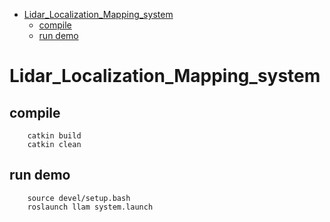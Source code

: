 - [Lidar_Localization_Mapping_system](#lidar_localization_mapping_system)
  - [compile](#compile)
  - [run demo](#run-demo)
# Lidar_Localization_Mapping_system 

## compile  
```
    catkin build
    catkin clean
```

## run demo
```
    source devel/setup.bash
    roslaunch llam system.launch
```